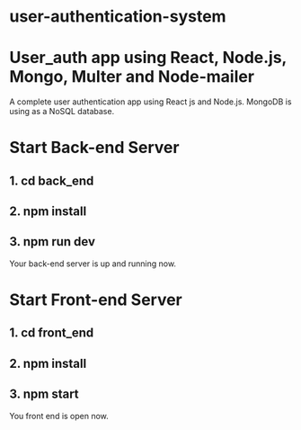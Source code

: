 # user-authentication-system

# User_auth app using React, Node.js, Mongo, Multer and Node-mailer

A complete user authentication app using React js and Node.js.
MongoDB is using as a NoSQL database.

# Start Back-end Server

## 1. cd back_end

## 2. npm install

## 3. npm run dev

Your back-end server is up and running now.

# Start Front-end Server

## 1. cd front_end

## 2. npm install

## 3. npm start

You front end is open now.
